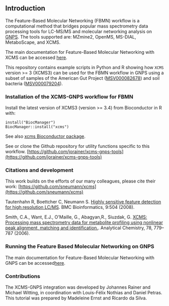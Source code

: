 ## Introduction

The Feature-Based Molecular Networking (FBMN) workflow is a computational method that bridges popular mass spectrometry data processing tools for LC-MS/MS and molecular networking analysis on [GNPS](http://gnps.ucsd.edu). The tools supported are: MZmine2, OpenMS, MS-DIAL, MetaboScape, and XCMS.

The main documentation for Feature-Based Molecular Networking with XCMS can be accessed [here](https://ccms-ucsd.github.io/GNPSDocumentation/featurebasedmolecularnetworking-with-xcms3/).

This repository contains example scripts in Python and R showing how `XCMS` version >= 3 (XCMS3) can be used for the
FBMN workflow in GNPS using a subset of samples of the American Gut Project ([MSV000082678](https://massive.ucsd.edu/ProteoSAFe/dataset.jsp?task=de2d18fd91804785bce8c225cc94a444)) and soil bacteria ([MSV000079204](https://massive.ucsd.edu/ProteoSAFe/dataset.jsp?task=d74ca92d9dec4e2883f28506c670e3ca)).

### Installation of the XCMS-GNPS workflow for FBMN

Install the latest version of XCMS3 (version >= 3.4) from Bioconductor in R
with:

```
install("BiocManager")
BiocManager::install("xcms")
```
See also [xcms Bioconductor package](https://www.bioconductor.org/packages/release/bioc/html/xcms.html).

See or clone the Github repository for utility functions specific to this workflow.
[https://github.com/jorainer/xcms-gnps-tools](https://github.com/jorainer/xcms-gnps-tools)

### Citations and development

This work builds on the efforts of our many colleagues, please cite their work:
[https://github.com/sneumann/xcms](https://github.com/sneumann/xcms)

Tautenhahn R, Boettcher C, Neumann S. [Highly sensitive feature detection for
high resolution LC/MS](https://doi.org/10.1186/1471-2105-9-504). BMC
Bioinformatics, 9:504 (2008).

Smith, C.A., Want, E.J., O'Maille, G., Abagyan,R., Siuzdak, G. [XCMS: Processing
mass spectrometry data for metabolite profiling using nonlinear peak alignment, matching and identification.](https://pubs.acs.org/doi/10.1021/ac051437y). Analytical Chemistry, 78, 779–787 (2006).

### Running the Feature Based Molecular Networking on GNPS

The main documentation for Feature-Based Molecular Networking with GNPS can be accessed[here](https://ccms-ucsd.github.io/GNPSDocumentation/featurebasedmolecularnetworking/).

### Contributions

The XCMS-GNPS integration was developed by Johannes Rainer and Michael Witting, in coordination with Louis-Félix Nothias and Daniel Petras.
This tutorial was prepared by Madeleine Ernst and Ricardo da Silva.
